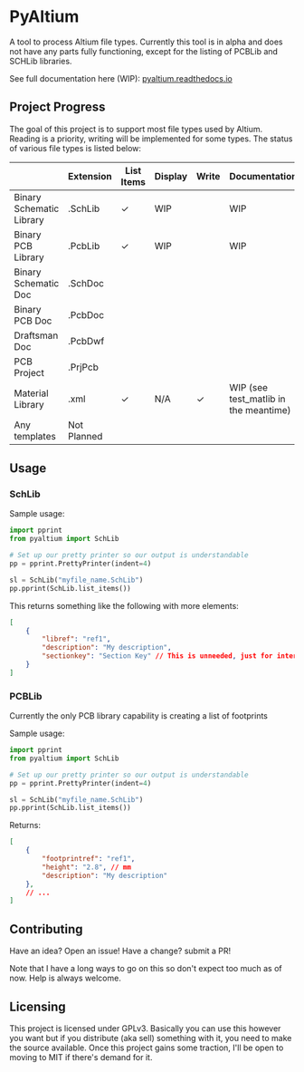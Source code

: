 # PyAltium

A tool to process Altium file types. Currently this tool is in alpha and does not have any parts fully functioning, except for the listing of PCBLib and SCHLib libraries.

See full documentation here (WIP): [pyaltium.readthedocs.io](http://pyaltium.readthedocs.io)

## Project Progress

The goal of this project is to support most file types used by Altium. Reading is a priority, writing will be implemented for some types. The status of various file types is listed below:

|                          | Extension   | List Items | Display | Write | Documentation                         |
| ------------------------ | ----------- | ---------- | ------- | ----- | ------------------------------------- |
| Binary Schematic Library | .SchLib     | ✓          | WIP     |       | WIP                                   |
| Binary PCB Library       | .PcbLib     | ✓          | WIP     |       | WIP                                   |
| Binary Schematic Doc     | .SchDoc     |            |         |       |                                       |
| Binary PCB Doc           | .PcbDoc     |            |         |       |                                       |
| Draftsman Doc            | .PcbDwf     |            |         |       |                                       |
| PCB Project              | .PrjPcb     |            |         |       |                                       |
| Material Library         | .xml        | ✓          | N/A     | ✓     | WIP (see test_matlib in the meantime) |
| Any templates            | Not Planned |            |         |       |                                       |

## Usage

### SchLib

Sample usage:

```python
import pprint
from pyaltium import SchLib

# Set up our pretty printer so our output is understandable
pp = pprint.PrettyPrinter(indent=4)

sl = SchLib("myfile_name.SchLib")
pp.pprint(SchLib.list_items())
```

This returns something like the following with more elements:

```JSON
[
    {
        "libref": "ref1",
        "description": "My description",
        "sectionkey": "Section Key" // This is unneeded, just for internals
    }
]
```

### PCBLib

Currently the only PCB library capability is creating a list of footprints

Sample usage:

```python
import pprint
from pyaltium import SchLib

# Set up our pretty printer so our output is understandable
pp = pprint.PrettyPrinter(indent=4)

sl = SchLib("myfile_name.SchLib")
pp.pprint(SchLib.list_items())
```

Returns:

```JSON
[
    {
        "footprintref": "ref1",
        "height": "2.8", // mm
        "description": "My description"
    },
    // ...
]
```

## Contributing

Have an idea? Open an issue! Have a change? submit a PR!

Note that I have a long ways to go on this so don't expect too much as of now.
Help is always welcome.

## Licensing

This project is licensed under GPLv3. Basically you can use this however you
want but if you distribute (aka sell) something with it, you need to make
the source available. Once this project gains some traction, I'll be open to
moving to MIT if there's demand for it.
